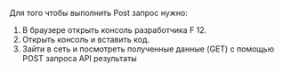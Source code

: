 Для того чтобы выполнить Post запрос нужно:
1) В браузере открыть консоль разработчика F 12.
2) Открыть консоль и вставить код.
3) Зайти в сеть и посмотреть полученные данные (GET) с помощью POST запроса API результаты
